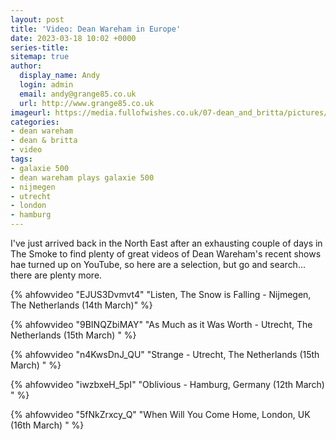 ```yaml
---
layout: post
title: 'Video: Dean Wareham in Europe'
date: 2023-03-18 10:02 +0000
series-title:
sitemap: true
author:
  display_name: Andy
  login: admin
  email: andy@grange85.co.uk
  url: http://www.grange85.co.uk
imageurl: https://media.fullofwishes.co.uk/07-dean_and_britta/pictures/2023-03-16-dean-wareham-london.jpg
categories:
- dean wareham
- dean & britta
- video
tags:
- galaxie 500
- dean wareham plays galaxie 500
- nijmegen
- utrecht
- london
- hamburg
---
```

I've just arrived back in the North East after an exhausting couple of days in The Smoke to find plenty of great videos of Dean Wareham's recent shows hae turned up on YouTube, so here are a selection, but go and search... there are plenty more.

{% ahfowvideo "EJUS3Dvmvt4" "Listen, The Snow is Falling - Nijmegen, The Netherlands (14th March)" %}

{% ahfowvideo "9BINQZbiMAY" "As Much as it Was Worth - Utrecht, The Netherlands (15th March) " %}

{% ahfowvideo "n4KwsDnJ_QU" "Strange - Utrecht, The Netherlands (15th March) " %}

{% ahfowvideo "iwzbxeH_5pI" "Oblivious - Hamburg, Germany (12th March) " %}

{% ahfowvideo "5fNkZrxcy_Q" "When Will You Come Home, London, UK (16th March) " %}
